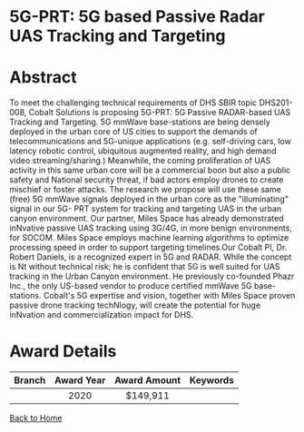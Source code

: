 
5G-PRT: 5G based Passive Radar UAS Tracking and Targeting
=========================================================

# Abstract


To meet the challenging technical requirements of DHS SBIR topic DHS201-008, Cobalt Solutions is proposing 5G-PRT: 5G Passive RADAR-based UAS Tracking and Targeting. 5G mmWave base-stations are being densely deployed in the urban core of US cities to support the demands of telecommunications and 5G-unique applications (e.g. self-driving cars, low latency robotic control, ubiquitous augmented reality, and high demand video streaming/sharing.) Meanwhile, the coming proliferation of UAS activity in this same urban core will be a commercial boon but also a public safety and National security threat, if bad actors employ drones to create mischief or foster attacks. The research we propose will use these same (free) 5G mmWave signals deployed in the urban core as the "illuminating" signal in our 5G- PRT system for tracking and targeting UAS in the urban canyon environment. Our partner, Miles Space has already demonstrated inNvative passive UAS tracking using 3G/4G, in more benign environments, for SOCOM. Miles Space employs machine learning algorithms to optimize processing speed in order to support targeting timelines.Our Cobalt PI, Dr. Robert Daniels, is a recognized expert in 5G and RADAR. While the concept is Nt without technical risk; he is confident that 5G is well suited for UAS tracking in the Urban Canyon environment. He previously co-founded Phazr Inc., the only US-based vendor to produce certified mmWave 5G base-stations. Cobalt's 5G expertise and vision, together with Miles Space proven passive drone tracking techNlogy, will create the potential for huge inNvation and commercialization impact for DHS.  

# Award Details

|Branch|Award Year|Award Amount|Keywords|
| :---: | :---: | :---: | :---: |
||2020|$149,911||
  
  


[Back to Home](https://github.com/chrischow/dod_sbir_awards/Reports/JT/#602)